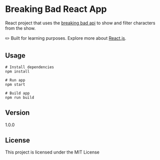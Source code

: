 # Breaking Bad React App

React project that uses the [breaking bad api](https://breakingbadapi.com/documentation) to show and filter characters from the show.

✏️ Built for learning purposes. Explore more about [React.js](https://reactjs.org/).

## Usage

```
# Install dependencies
npm install
```

```
# Run app
npm start
```

```
# Build app
npm run build
```

## Version

1.0.0

## License

This project is licensed under the MIT License
